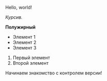 Hello, world!

*Курсив.*

**Полужирный**

* Элемент 1
* Элемент 2
* Элемент 3

1. Первый элемент
2. Второй элемент

Начинаем знакомство с контролем версии!
